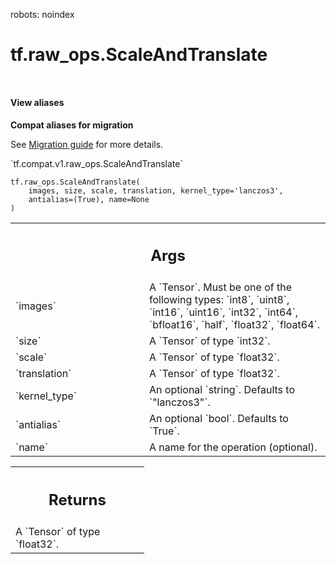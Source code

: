 robots: noindex

# tf.raw_ops.ScaleAndTranslate

<!-- Insert buttons and diff -->

<table class="tfo-notebook-buttons tfo-api nocontent" align="left">

</table>





<section class="expandable">
  <h4 class="showalways">View aliases</h4>
  <p>
<b>Compat aliases for migration</b>
<p>See
<a href="https://www.tensorflow.org/guide/migrate">Migration guide</a> for
more details.</p>
<p>`tf.compat.v1.raw_ops.ScaleAndTranslate`</p>
</p>
</section>

<pre class="devsite-click-to-copy prettyprint lang-py tfo-signature-link">
<code>tf.raw_ops.ScaleAndTranslate(
    images, size, scale, translation, kernel_type=&#x27;lanczos3&#x27;,
    antialias=(True), name=None
)
</code></pre>



<!-- Placeholder for "Used in" -->


<!-- Tabular view -->
 <table class="responsive fixed orange">
<colgroup><col width="214px"><col></colgroup>
<tr><th colspan="2"><h2 class="add-link">Args</h2></th></tr>

<tr>
<td>
`images`
</td>
<td>
A `Tensor`. Must be one of the following types: `int8`, `uint8`, `int16`, `uint16`, `int32`, `int64`, `bfloat16`, `half`, `float32`, `float64`.
</td>
</tr><tr>
<td>
`size`
</td>
<td>
A `Tensor` of type `int32`.
</td>
</tr><tr>
<td>
`scale`
</td>
<td>
A `Tensor` of type `float32`.
</td>
</tr><tr>
<td>
`translation`
</td>
<td>
A `Tensor` of type `float32`.
</td>
</tr><tr>
<td>
`kernel_type`
</td>
<td>
An optional `string`. Defaults to `"lanczos3"`.
</td>
</tr><tr>
<td>
`antialias`
</td>
<td>
An optional `bool`. Defaults to `True`.
</td>
</tr><tr>
<td>
`name`
</td>
<td>
A name for the operation (optional).
</td>
</tr>
</table>



<!-- Tabular view -->
 <table class="responsive fixed orange">
<colgroup><col width="214px"><col></colgroup>
<tr><th colspan="2"><h2 class="add-link">Returns</h2></th></tr>
<tr class="alt">
<td colspan="2">
A `Tensor` of type `float32`.
</td>
</tr>

</table>


